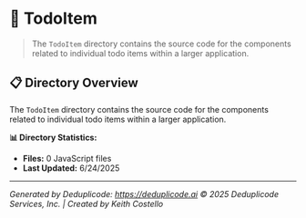 # 📁 TodoItem

> The `TodoItem` directory contains the source code for the components related to individual todo items within a larger application.

## 📋 Directory Overview

The `TodoItem` directory contains the source code for the components related to individual todo items within a larger application.

**📊 Directory Statistics:**
- **Files:** 0 JavaScript files
- **Last Updated:** 6/24/2025

---

*Generated by Deduplicode: https://deduplicode.ai*
*© 2025 Deduplicode Services, Inc. | Created by Keith Costello*
